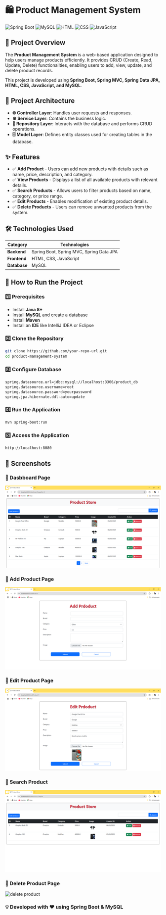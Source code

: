 # 🛍️ Product Management System

![Spring Boot](https://img.shields.io/badge/Spring%20Boot-2.7.0-brightgreen) ![MySQL](https://img.shields.io/badge/MySQL-8.0-blue) ![HTML](https://img.shields.io/badge/HTML-5-orange) ![CSS](https://img.shields.io/badge/CSS-3-blue) ![JavaScript](https://img.shields.io/badge/JavaScript-ES6-yellow)

## 📌 Project Overview
The **Product Management System** is a web-based application designed to help users manage products efficiently. It provides CRUD (Create, Read, Update, Delete) functionalities, enabling users to add, view, update, and delete product records.

This project is developed using **Spring Boot, Spring MVC, Spring Data JPA, HTML, CSS, JavaScript, and MySQL**.

## 📂 Project Architecture
- **🌐 Controller Layer**: Handles user requests and responses.
- **⚙️ Service Layer**: Contains the business logic.
- **💾 Repository Layer**: Interacts with the database and performs CRUD operations.
- **🗄️ Model Layer**: Defines entity classes used for creating tables in the database.

## ✨ Features
- ✅ **Add Product** - Users can add new products with details such as name, price, description, and category.
- ✅ **View Products** - Displays a list of all available products with relevant details.
- ✅ **Search Products** - Allows users to filter products based on name, category, or price range.
- ✅ **Edit Products** - Enables modification of existing product details.
- ✅ **Delete Products** - Users can remove unwanted products from the system.

## 🛠️ Technologies Used
| Category  | Technologies |
|-----------|-------------|
| **Backend** | Spring Boot, Spring MVC, Spring Data JPA |
| **Frontend** | HTML, CSS, JavaScript |
| **Database** | MySQL |

## 🚀 How to Run the Project
### 1️⃣ Prerequisites
- Install **Java 8+**
- Install **MySQL** and create a database
- Install **Maven**
- Install an **IDE** like IntelliJ IDEA or Eclipse

### 2️⃣ Clone the Repository
```sh
git clone https://github.com/your-repo-url.git
cd product-management-system
```

### 3️⃣ Configure Database
```properties
spring.datasource.url=jdbc:mysql://localhost:3306/product_db
spring.datasource.username=root
spring.datasource.password=yourpassword
spring.jpa.hibernate.ddl-auto=update
```

### 4️⃣ Run the Application
```sh
mvn spring-boot:run
```

### 5️⃣ Access the Application
```sh
http://localhost:8080
```

## 📸 Screenshots
### 📌 Dasbboard Page
![Home Page](index.png)

### 📌 Add Product Page
![Add Product](addproduct.png)

### 📌 Edit Product Page
![Edit product](editproduct.png)

### 📌 Search Product
![search product](searchproduct.png)

### 📌 Delete Product Page
![delete product](delteproduct.png)


### 💡 Developed with ❤️ using Spring Boot & MySQL



